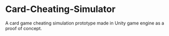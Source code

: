 # Card-Cheating-Simulator
A card game cheating simulation prototype made in Unity game engine as a proof of concept.
